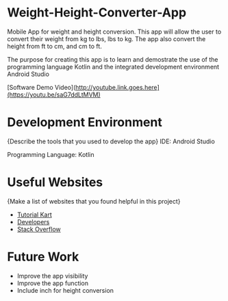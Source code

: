 # Weight-Height-Converter-App

Mobile App for weight and height conversion. This app will allow the user to convert their weight from kg to lbs, lbs to kg. The app also convert the height from ft to cm, and cm to ft.

The purpose for creating this app is to learn and demostrate the use of the programming language Kotlin and the integrated development environment Android Studio


[Software Demo Video](http://youtube.link.goes.here](https://youtu.be/saG7ddLtMVM)

# Development Environment

{Describe the tools that you used to develop the app}
IDE: Android Studio 

Programming Language: Kotlin

# Useful Websites

{Make a list of websites that you found helpful in this project}
* [Tutorial Kart](https://www.tutorialkart.com/kotlin-android-tutorial/)
* [Developers](https://developer.android.com/)
* [Stack Overflow](https://stackoverflow.com/)

# Future Work

* Improve the app visibility
* Improve the app function
* Include inch for height conversion
